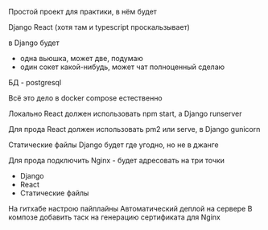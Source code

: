 Простой проект для практики, в нём будет

Django
React (хотя там и typescript проскальзывает)

в Django будет
- одна вьюшка, может две, подумаю
- один сокет какой-нибудь, может чат полноценный сделаю

БД - postgresql

Всё это дело в docker compose естественно

Локально React должен использовать npm start, а Django runserver

Для прода React должен использовать pm2 или serve, в Django gunicorn

Статические файлы Django будет где угодно, но не в джанге

Для прода подключить Nginx - будет адресовать на три точки
- Django
- React
- Статические файлы

На гитхабе настрою пайплайны
Автоматический деплой на сервере
В композе добавить таск на генерацию сертификата для Nginx
